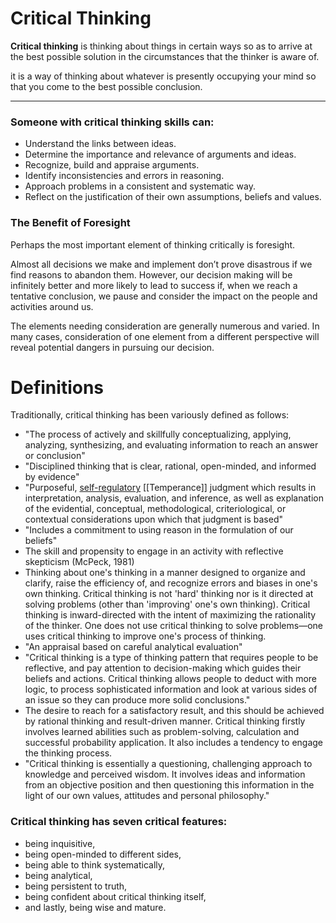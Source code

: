 # Critical Thinking

**Critical thinking** is thinking about things in certain ways so as to arrive at the best possible solution in the circumstances that the thinker is aware of. 

it is a way of thinking about whatever is presently occupying your mind so that you come to the best possible conclusion.

---

### Someone with critical thinking skills can:

-   Understand the links between ideas.
-   Determine the importance and relevance of arguments and ideas.
-   Recognize, build and appraise arguments.
-   Identify inconsistencies and errors in reasoning.
-   Approach problems in a consistent and systematic way.
-   Reflect on the justification of their own assumptions, beliefs and values.

### The Benefit of Foresight

Perhaps the most important element of thinking critically is foresight.

Almost all decisions we make and implement don’t prove disastrous if we find reasons to abandon them. However, our decision making will be infinitely better and more likely to lead to success if, when we reach a tentative conclusion, we pause and consider the impact on the people and activities around us.

The elements needing consideration are generally numerous and varied. In many cases, consideration of one element from a different perspective will reveal potential dangers in pursuing our decision.

# Definitions

Traditionally, critical thinking has been variously defined as follows:

-   "The process of actively and skillfully conceptualizing, applying, analyzing, synthesizing, and evaluating information to reach an answer or conclusion"
-   "Disciplined thinking that is clear, rational, open-minded, and informed by evidence"
-   "Purposeful, [self-regulatory](https://en.wikipedia.org/wiki/Self-control "Self-control") [[Temperance]] judgment which results in interpretation, analysis, evaluation, and inference, as well as explanation of the evidential, conceptual, methodological, criteriological, or contextual considerations upon which that judgment is based"
-   "Includes a commitment to using reason in the formulation of our beliefs"
-   The skill and propensity to engage in an activity with reflective skepticism (McPeck, 1981)
-   Thinking about one's thinking in a manner designed to organize and clarify, raise the efficiency of, and recognize errors and biases in one's own thinking. Critical thinking is not 'hard' thinking nor is it directed at solving problems (other than 'improving' one's own thinking). Critical thinking is inward-directed with the intent of maximizing the rationality of the thinker. One does not use critical thinking to solve problems—one uses critical thinking to improve one's process of thinking.
-   "An appraisal based on careful analytical evaluation"
-   "Critical thinking is a type of thinking pattern that requires people to be reflective, and pay attention to decision-making which guides their beliefs and actions. Critical thinking allows people to deduct with more logic, to process sophisticated information and look at various sides of an issue so they can produce more solid conclusions."
-   The desire to reach for a satisfactory result, and this should be achieved by rational thinking and result-driven manner. Critical thinking firstly involves learned abilities such as problem-solving, calculation and successful probability application. It also includes a tendency to engage the thinking process. 
-   "Critical thinking is essentially a questioning, challenging approach to knowledge and perceived wisdom. It involves ideas and information from an objective position and then questioning this information in the light of our own values, attitudes and personal philosophy."


### Critical thinking has seven critical features: 
- being inquisitive, 
- being open-minded to different sides, 
- being able to think systematically,
- being analytical, 
- being persistent to truth, 
- being confident about critical thinking itself, 
- and lastly, being wise and mature.